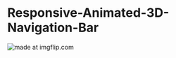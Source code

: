# Responsive-Animated-3D-Navigation-Bar


<img src="https://i.imgflip.com/3ako84.gif" title="made at imgflip.com"/></a>

